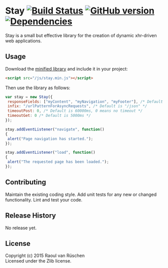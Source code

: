 # Stay  [![Build Status](https://travis-ci.org/vanruesc/stay.svg?branch=master)](https://travis-ci.org/vanruesc/stay) [![GitHub version](https://badge.fury.io/gh/vanruesc%2Fstay.svg)](http://badge.fury.io/gh/vanruesc%2Fstay) [![Dependencies](https://david-dm.org/vanruesc/stay.svg?branch=master)](https://david-dm.org/vanruesc/stay)

Stay is a small but effective library for the creation of dynamic xhr-driven web applications.

## Usage

Download the [minified library](http://vanruesc.github.io/stay/build/stay.min.js) and include it in your project:

```html
<script src="/js/stay.min.js"></script>
```

Then use the library as follows:

```javascript
var stay = new Stay({
 responseFields: ["myContent", "myNavigation", "myFooter"], /* Default is ["contents", "navigation"] */
 infix: "/urlPatternForAsyncRequests", /* Default is "/json" */
 timeoutPost: 0, /* Default is 60000ms, 0 means no timeout */
 timeoutGet: 0 /* Default is 5000ms */
});

stay.addEventListener("navigate", function()
{
 alert("Page navigation has started.");
});

stay.addEventListener("load", function()
{
 alert("The requested page has been loaded.");
});
```

## Contributing
Maintain the existing coding style. Add unit tests for any new or changed functionality. Lint and test your code.

## Release History
No release yet.

## License
Copyright (c) 2015 Raoul van Rüschen  
Licensed under the Zlib license.
